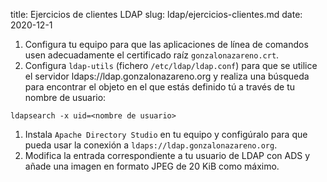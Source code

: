 title: Ejercicios de clientes LDAP
slug: ldap/ejercicios-clientes.md
date: 2020-12-1

1. Configura tu equipo para que las aplicaciones de línea de comandos
   usen adecuadamente el certificado raíz `gonzalonazareno.crt`.
1. Configura `ldap-utils` (fichero `/etc/ldap/ldap.conf`) para que se
   utilice el servidor ldaps://ldap.gonzalonazareno.org y realiza una
   búsqueda para encontrar el objeto en el que estás definido tú a
   través de tu nombre de usuario:
   
```
ldapsearch -x uid=<nombre de usuario>
```
   
1. Instala `Apache Directory Studio` en tu equipo y configúralo para
   que pueda usar la conexión a `ldaps://ldap.gonzalonazareno.org`.
1. Modifica la entrada correspondiente a tu usuario de LDAP con ADS y
   añade una imagen en formato JPEG de 20 KiB como máximo.
